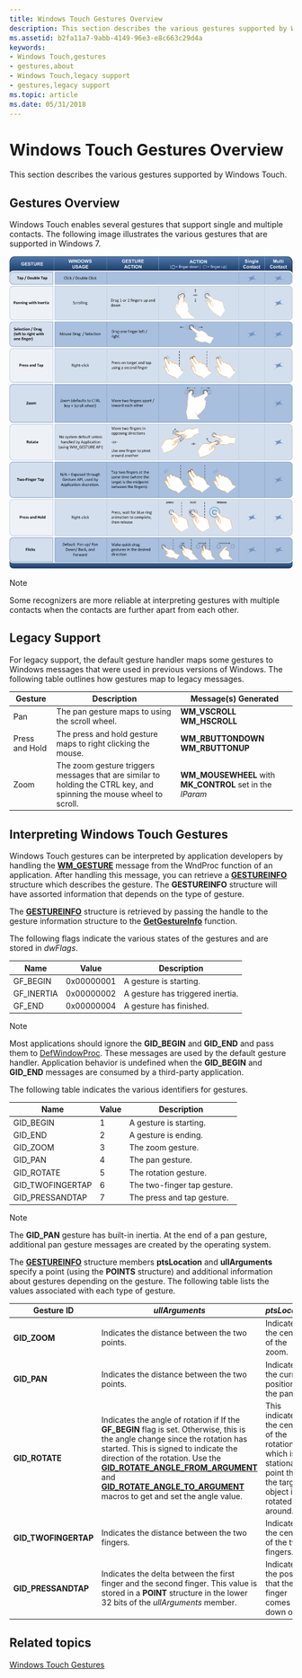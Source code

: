 ```yaml
---
title: Windows Touch Gestures Overview
description: This section describes the various gestures supported by Windows Touch.
ms.assetid: b2fa11a7-9abb-4149-96e3-e8c663c29d4a
keywords:
- Windows Touch,gestures
- gestures,about
- Windows Touch,legacy support
- gestures,legacy support
ms.topic: article
ms.date: 05/31/2018
---
```


# Windows Touch Gestures Overview

This section describes the various gestures supported by Windows Touch.

## Gestures Overview

Windows Touch enables several gestures that support single and multiple contacts. The following image illustrates the various gestures that are supported in Windows 7.

![illustration showing the gestures that windows touch supports in windows 7](images/gestures.png)

> [!Note]  
> Some recognizers are more reliable at interpreting gestures with multiple contacts when the contacts are further apart from each other.

 

## Legacy Support

For legacy support, the default gesture handler maps some gestures to Windows messages that were used in previous versions of Windows. The following table outlines how gestures map to legacy messages.



| Gesture        | Description                                                                                                          | Message(s) Generated                                        |
|----------------|----------------------------------------------------------------------------------------------------------------------|-------------------------------------------------------------|
| Pan            | The pan gesture maps to using the scroll wheel.                                                                      | **WM\_VSCROLL**<br/> **WM\_HSCROLL**<br/>       |
| Press and Hold | The press and hold gesture maps to right clicking the mouse.                                                         | **WM\_RBUTTONDOWN**<br/> **WM\_RBUTTONUP**<br/> |
| Zoom           | The zoom gesture triggers messages that are similar to holding the CTRL key, and spinning the mouse wheel to scroll. | **WM\_MOUSEWHEEL** with **MK\_CONTROL** set in the *lParam* |



 

## Interpreting Windows Touch Gestures

Windows Touch gestures can be interpreted by application developers by handling the [**WM\_GESTURE**](wm-gesture.md) message from the WndProc function of an application. After handling this message, you can retrieve a [**GESTUREINFO**](/windows/win32/api/winuser/ns-winuser-gestureinfo) structure which describes the gesture. The **GESTUREINFO** structure will have assorted information that depends on the type of gesture.

The [**GESTUREINFO**](/windows/win32/api/winuser/ns-winuser-gestureinfo) structure is retrieved by passing the handle to the gesture information structure to the [**GetGestureInfo**](/windows/desktop/api/winuser/nf-winuser-getgestureinfo) function.

The following flags indicate the various states of the gestures and are stored in *dwFlags*. 

| Name        | Value      | Description                      |
|-------------|------------|----------------------------------|
| GF\_BEGIN   | 0x00000001 | A gesture is starting.           |
| GF\_INERTIA | 0x00000002 | A gesture has triggered inertia. |
| GF\_END     | 0x00000004 | A gesture has finished.          |



 

> [!Note]  
> Most applications should ignore the **GID\_BEGIN** and **GID\_END** and pass them to [DefWindowProc](https://go.microsoft.com/fwlink/p/?linkid=136637). These messages are used by the default gesture handler. Application behavior is undefined when the **GID\_BEGIN** and **GID\_END** messages are consumed by a third-party application.

 

The following table indicates the various identifiers for gestures. 

| Name              | Value | Description                 |
|-------------------|-------|-----------------------------|
| GID\_BEGIN        | 1     | A gesture is starting.      |
| GID\_END          | 2     | A gesture is ending.        |
| GID\_ZOOM         | 3     | The zoom gesture.           |
| GID\_PAN          | 4     | The pan gesture.            |
| GID\_ROTATE       | 5     | The rotation gesture.       |
| GID\_TWOFINGERTAP | 6     | The two-finger tap gesture. |
| GID\_PRESSANDTAP  | 7     | The press and tap gesture.  |



 

> [!Note]  
> The **GID\_PAN** gesture has built-in inertia. At the end of a pan gesture, additional pan gesture messages are created by the operating system.

 

The [**GESTUREINFO**](/windows/win32/api/winuser/ns-winuser-gestureinfo) structure members **ptsLocation** and **ullArguments** specify a point (using the **POINTS** structure) and additional information about gestures depending on the gesture. The following table lists the values associated with each type of gesture.



| Gesture ID            | *ullArguments*                                                                                                                                                                                                                                                                                                                                                                                              | *ptsLocation*                                                                                                     |
|-----------------------|-------------------------------------------------------------------------------------------------------------------------------------------------------------------------------------------------------------------------------------------------------------------------------------------------------------------------------------------------------------------------------------------------------------|-------------------------------------------------------------------------------------------------------------------|
| **GID\_ZOOM**         | Indicates the distance between the two points.                                                                                                                                                                                                                                                                                                                                                              | Indicates the center of the zoom.                                                                                 |
| **GID\_PAN**          | Indicates the distance between the two points.                                                                                                                                                                                                                                                                                                                                                              | Indicates the current position of the pan.                                                                        |
| **GID\_ROTATE**       | Indicates the angle of rotation if If the **GF\_BEGIN** flag is set. Otherwise, this is the angle change since the rotation has started. This is signed to indicate the direction of the rotation. Use the [**GID\_ROTATE\_ANGLE\_FROM\_ARGUMENT**](/windows/desktop/api/winuser/nf-winuser-gid_rotate_angle_from_argument) and [**GID\_ROTATE\_ANGLE\_TO\_ARGUMENT**](/windows/desktop/api/winuser/nf-winuser-gid_rotate_angle_to_argument) macros to get and set the angle value. | This indicates the center of the rotation which is the stationary point that the target object is rotated around. |
| **GID\_TWOFINGERTAP** | Indicates the distance between the two fingers.                                                                                                                                                                                                                                                                                                                                                             | Indicates the center of the two fingers.                                                                          |
| **GID\_PRESSANDTAP**  | Indicates the delta between the first finger and the second finger. This value is stored in a **POINT** structure in the lower 32 bits of the *ullArguments* member.                                                                                                                                                                                                                                        | Indicates the position that the first finger comes down on.                                                       |



 

## Related topics

<dl> <dt>

[Windows Touch Gestures](guide-multi-touch-gestures.md)
</dt> </dl>

 

 





